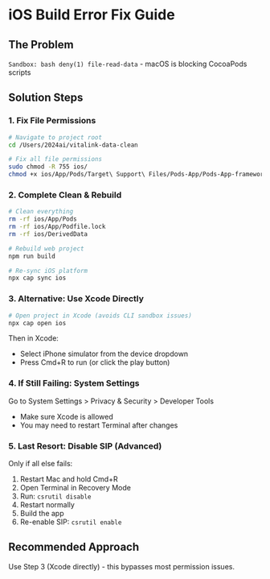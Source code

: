# iOS Build Error Fix Guide

## The Problem
`Sandbox: bash deny(1) file-read-data` - macOS is blocking CocoaPods scripts

## Solution Steps

### 1. Fix File Permissions
```bash
# Navigate to project root
cd /Users/2024ai/vitalink-data-clean

# Fix all file permissions
sudo chmod -R 755 ios/
chmod +x ios/App/Pods/Target\ Support\ Files/Pods-App/Pods-App-frameworks.sh
```

### 2. Complete Clean & Rebuild
```bash
# Clean everything
rm -rf ios/App/Pods
rm -rf ios/App/Podfile.lock
rm -rf ios/DerivedData

# Rebuild web project
npm run build

# Re-sync iOS platform
npx cap sync ios
```

### 3. Alternative: Use Xcode Directly
```bash
# Open project in Xcode (avoids CLI sandbox issues)
npx cap open ios
```

Then in Xcode:
- Select iPhone simulator from the device dropdown
- Press Cmd+R to run (or click the play button)

### 4. If Still Failing: System Settings
Go to System Settings > Privacy & Security > Developer Tools
- Make sure Xcode is allowed
- You may need to restart Terminal after changes

### 5. Last Resort: Disable SIP (Advanced)
Only if all else fails:
1. Restart Mac and hold Cmd+R
2. Open Terminal in Recovery Mode
3. Run: `csrutil disable`
4. Restart normally
5. Build the app
6. Re-enable SIP: `csrutil enable`

## Recommended Approach
Use Step 3 (Xcode directly) - this bypasses most permission issues.